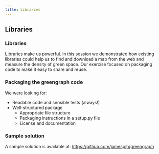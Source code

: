 ```yaml
---
title: Libraries
---
```


## Libraries

### Libraries

Libraries make us powerful. In this session we demonstrated how existing libraries could help us to find and download a map from the web and measure the density of green space. Our exercise focused on packaging code to make it easy to share and reuse.

### Packaging the greengraph code

We were looking for:

* Readable code and sensible tests (always!)
* Well-structured package
    - Appropriate file structure
    - Packaging instructions in a setup.py file
    - License and documentation

<!--
### Title

Before:

``` python

```

After:

``` python

```
!-->

### Sample solution

A sample solution is available at: 
https://github.com/jamespjh/greengraph

